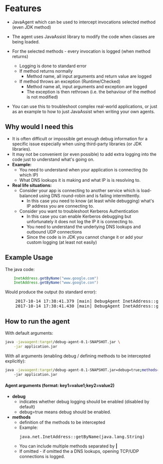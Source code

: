 # Features #

* JavaAgent which can be used to intercept invocations selected method (even JDK method)
* The agent uses JavaAssist library to modify the code when classes are being loaded.
* For the selected methods - every invocation is logged (when method returns)
    * Logging is done to standard error
    * If method returns normally
        * Method name, all input arguments and return value are logged
    * If method throws an exception (Runtime/Checked)
        * Method name all, input arguments and exception are logged
        * The exception is then rethrown (i.e. the behaviour of the method is not modified)

* You can use this to troubleshoot complex real-world applications, or just as an example to how to just JavaAssist when writing your own agents.

## Why would I need this ##

* It is often difficult or impossible get enough debug information for a specific issue especially when using third-party libraries (or JDK libraries).
* It may not be convenient (or even possible) to add extra logging into the code just to understand what's going on.
* **Example:**
   * You need to understand when your application is connecting (to which IP)
   * What DNS lookups it is making and what IP is is resolving to.
* **Real life situations:**
   * Consider your app is connecting to another service which is load-balanced using DNS round-robin and is failing intermittently.
        * In this case you need to know (at least while debugging) what's IP address you are connecting to.
   * Consider you want to troubleshoot Kerberos Authentication
        * In this case you can enable Kerberos debugging but unfortunately it does not log the IP it is connecting to.
        * You need to understand the underlying DNS lookups and outbound UDP connections
        * Since the code is in JDK you cannot change it or add your custom logging (at least not easily)

## Example Usage ##

The java code:

```java
    InetAddress.getByName("www.google.com")
    InetAddress.getByName("www.google.con")
```

Would produce the output (to standard error):
<pre>
    2017-10-14 17:38:41.379 [main] DebugAgent InetAddress::getByName(www.google.com) => www.google.com/172.217.16.100
    2017-10-14 17:38:41.430 [main] DebugAgent InetAddress::getByName(www.google.con) => java.net.UnknownHostException: www.google.con: Name or service not known
</pre>


## How to run the agent ##

With default arguments:
```bash
java -javaagent:target/debug-agent-0.1-SNAPSHOT.jar \
    -jar application.jar
```

With all arguments (enabling debug / defining methods to be intercepted explicitly):
```bash
java -javaagent:target/debug-agent-0.1-SNAPSHOT.jar=debug=true;methods=java.net.InetAddress::getByName(java.lang.String)|java.net.InetAddress::getByName(java.lang.String, java.net.InetAddress) \
    -jar application.jar
```

#### Agent arguments (format: key1=value1;key2=value2) ####
* **debug**
    * indicates whether debug logging should be enabled (disabled by default)
    * debug=true means debug should be enabled.
* **methods**
    * definition of the methods to be intercepted
    * Example: <pre>java.net.InetAddress::getByName(java.lang.String)</pre>
    * You can include multiple methods separated by **|**
    * If omitted - if omitted the a DNS lookups, opening TCP/UDP connections is logged.